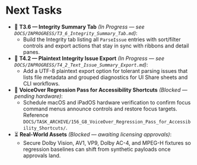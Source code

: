 # Next Tasks

- 🚧 **T3.6 — Integrity Summary Tab** _(In Progress — see `DOCS/INPROGRESS/T3_6_Integrity_Summary_Tab.md`)_:
  - Build the Integrity tab listing all `ParseIssue` entries with sort/filter controls and export actions that stay in sync with ribbons and detail panes.
- 🚧 **T4.2 — Plaintext Integrity Issue Export** _(In Progress — see `DOCS/INPROGRESS/T4_2_Text_Issue_Summary_Export.md`)_:
  - Add a UTF-8 plaintext export option for tolerant parsing issues that lists file metadata and grouped diagnostics for UI Share sheets and CLI workflows.
- 🚧 **VoiceOver Regression Pass for Accessibility Shortcuts** _(Blocked — pending hardware)_:
  - Schedule macOS and iPadOS hardware verification to confirm focus command menus announce controls and restore focus targets. Reference `DOCS/TASK_ARCHIVE/156_G8_VoiceOver_Regression_Pass_for_Accessibility_Shortcuts/`.
- ⏳ **Real-World Assets** _(Blocked — awaiting licensing approvals)_:
  - Secure Dolby Vision, AV1, VP9, Dolby AC-4, and MPEG-H fixtures so regression baselines can shift from synthetic payloads once approvals land.

